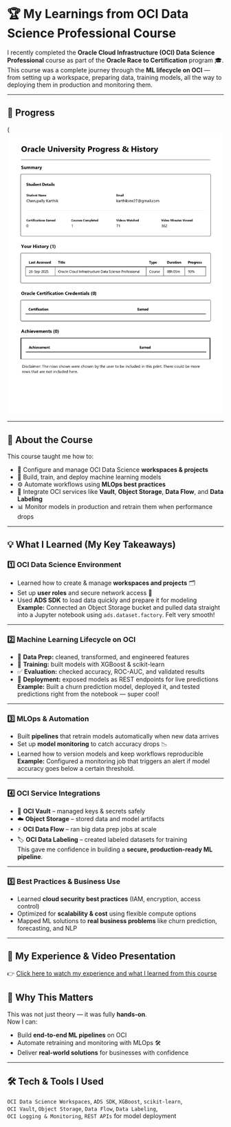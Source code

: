 # 🏆 My Learnings from OCI Data Science Professional Course

I recently completed the **Oracle Cloud Infrastructure (OCI) Data Science Professional** course as part of the **Oracle Race to Certification** program 🎓.  
This course was a complete journey through the **ML lifecycle on OCI** — from setting up a workspace, preparing data, training models, all the way to deploying them in production and monitoring them.  

---

## 📜 Progress 

(![OCI Data Science Professional Progress](OCI%20DS%20PROGRESS.jpg)

---

## 📖 About the Course

This course taught me how to:
- 🔧 Configure and manage OCI Data Science **workspaces & projects**  
- 🧠 Build, train, and deploy machine learning models  
- ⚙️ Automate workflows using **MLOps best practices**  
- 🔐 Integrate OCI services like **Vault**, **Object Storage**, **Data Flow**, and **Data Labeling**  
- 📊 Monitor models in production and retrain them when performance drops  

---

## 💡 What I Learned (My Key Takeaways)

### 1️⃣ OCI Data Science Environment
- Learned how to create & manage **workspaces and projects** 🗂️  
- Set up **user roles** and secure network access 🔐  
- Used **ADS SDK** to load data quickly and prepare it for modeling  
**Example:** Connected an Object Storage bucket and pulled data straight into a Jupyter notebook using `ads.dataset.factory`. Felt very smooth!

---

### 2️⃣ Machine Learning Lifecycle on OCI
- 🧹 **Data Prep:** cleaned, transformed, and engineered features  
- 🤖 **Training:** built models with XGBoost & scikit-learn  
- ✅ **Evaluation:** checked accuracy, ROC-AUC, and validated results  
- 🚀 **Deployment:** exposed models as REST endpoints for live predictions  
**Example:** Built a churn prediction model, deployed it, and tested predictions right from the notebook — super cool!

---

### 3️⃣ MLOps & Automation
- Built **pipelines** that retrain models automatically when new data arrives  
- Set up **model monitoring** to catch accuracy drops 📉  
- Learned how to version models and keep workflows reproducible  
**Example:** Configured a monitoring job that triggers an alert if model accuracy goes below a certain threshold.

---

### 4️⃣ OCI Service Integrations
- 🔐 **OCI Vault** – managed keys & secrets safely  
- ☁️ **Object Storage** – stored data and model artifacts  
- ⚡ **OCI Data Flow** – ran big data prep jobs at scale  
- 🏷️ **OCI Data Labeling** – created labeled datasets for training  
This gave me confidence in building a **secure, production-ready ML pipeline**.

---

### 5️⃣ Best Practices & Business Use
- Learned **cloud security best practices** (IAM, encryption, access control)  
- Optimized for **scalability & cost** using flexible compute options  
- Mapped ML solutions to **real business problems** like churn prediction, forecasting, and NLP  

---
## 🎥 My Experience & Video Presentation
👉 [Click here to watch my experience and what I learned from this course](https://drive.google.com/file/d/1eqEa1K91hxCXAVyQNL2DWoYAGSwUeX6E/view?usp=sharing)

## 🚀 Why This Matters

This was not just theory — it was fully **hands-on**.  
Now I can:
- Build **end-to-end ML pipelines** on OCI  
- Automate retraining and monitoring with MLOps 🛠️  
- Deliver **real-world solutions** for businesses with confidence  

---

## 🛠 Tech & Tools I Used
`OCI Data Science Workspaces`, `ADS SDK`, `XGBoost`, `scikit-learn`,  
`OCI Vault`, `Object Storage`, `Data Flow`, `Data Labeling`,  
`OCI Logging & Monitoring`, `REST APIs` for model deployment
